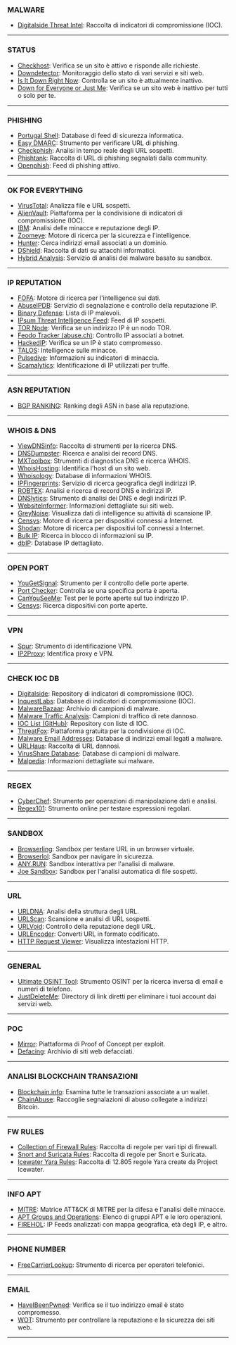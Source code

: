 

### **MALWARE**
- [Digitalside Threat Intel](https://osint.digitalside.it/): Raccolta di indicatori di compromissione (IOC).

---

### **STATUS**
- [Checkhost](https://check-host.net/): Verifica se un sito è attivo e risponde alle richieste.
- [Downdetector](https://downdetector.com/): Monitoraggio dello stato di vari servizi e siti web.
- [Is It Down Right Now](https://www.isitdownrightnow.com/): Controlla se un sito è attualmente inattivo.
- [Down for Everyone or Just Me](https://downforeveryoneorjustme.com/): Verifica se un sito web è inattivo per tutti o solo per te.

---

### **PHISHING**
- [Portugal Shell](https://feed.seguranca-informatica.pt/index.php): Database di feed di sicurezza informatica.
- [Easy DMARC](https://easydmarc.com/tools/phishing-url): Strumento per verificare URL di phishing.
- [Checkphish](https://checkphish.bolster.ai/): Analisi in tempo reale degli URL sospetti.
- [Phishtank](https://phishtank.org/): Raccolta di URL di phishing segnalati dalla community.
- [Openphish](https://openphish.com/phishing_feeds.html): Feed di phishing attivo.

---

### **OK FOR EVERYTHING**
- [VirusTotal](https://www.virustotal.com/gui/home/upload): Analizza file e URL sospetti.
- [AlienVault](https://otx.alienvault.com/dashboard/new): Piattaforma per la condivisione di indicatori di compromissione (IOC).
- [IBM](https://exchange.xforce.ibmcloud.com/): Analisi delle minacce e reputazione degli IP.
- [Zoomeye](https://www.zoomeye.hk/): Motore di ricerca per la sicurezza e l'intelligence.
- [Hunter](https://hunter.how/): Cerca indirizzi email associati a un dominio.
- [DShield](https://www.dshield.org/): Raccolta di dati su attacchi informatici.
- [Hybrid Analysis](https://hybrid-analysis.com/): Servizio di analisi dei malware basato su sandbox.

---

### **IP REPUTATION**
- [FOFA](https://en.fofa.info/): Motore di ricerca per l'intelligence sui dati.
- [AbuseIPDB](https://www.abuseipdb.com/): Servizio di segnalazione e controllo della reputazione IP.
- [Binary Defense](https://www.binarydefense.com/banlist.txt): Lista di IP malevoli.
- [IPsum Threat Intelligence Feed](https://raw.githubusercontent.com/stamparm/ipsum/master/ipsum.txt): Feed di IP sospetti.
- [TOR Node](https://metrics.torproject.org/exonerator.html): Verifica se un indirizzo IP è un nodo TOR.
- [Feodo Tracker (abuse.ch)](https://feodotracker.abuse.ch/browse/): Controllo IP associati a botnet.
- [HackedIP](https://www.hackedip.org/): Verifica se un IP è stato compromesso.
- [TALOS](https://talosintelligence.com/): Intelligence sulle minacce.
- [Pulsedive](https://pulsedive.com/): Informazioni su indicatori di minaccia.
- [Scamalytics](https://scamalytics.com/): Identificazione di IP utilizzati per truffe.

---

### **ASN REPUTATION**
- [BGP RANKING](https://bgpranking.circl.lu/asn): Ranking degli ASN in base alla reputazione.

---

### **WHOIS & DNS**
- [ViewDNSinfo](https://viewdns.info/): Raccolta di strumenti per la ricerca DNS.
- [DNSDumpster](https://dnsdumpster.com/): Ricerca e analisi dei record DNS.
- [MXToolbox](https://mxtoolbox.com/): Strumenti di diagnostica DNS e ricerca WHOIS.
- [WhoisHosting](https://whoishostingthis.com/): Identifica l'host di un sito web.
- [Whoisology](https://whoisology.com/): Database di informazioni WHOIS.
- [IPFingerprints](https://www.ipfingerprints.com/): Servizio di ricerca geografica degli indirizzi IP.
- [ROBTEX](https://www.robtex.com/): Analisi e ricerca di record DNS e indirizzi IP.
- [DNSlytics](https://search.dnslytics.com/): Strumento di analisi dei DNS e degli indirizzi IP.
- [WebsiteInformer](https://website.informer.com/): Informazioni dettagliate sui siti web.
- [GreyNoise](https://viz.greynoise.io/ip/): Visualizza dati di intelligence su attività di scansione IP.
- [Censys](https://search.censys.io/): Motore di ricerca per dispositivi connessi a Internet.
- [Shodan](https://www.shodan.io/): Motore di ricerca per dispositivi IoT connessi a Internet.
- [Bulk IP](https://www.infobyip.com/ipbulklookup.php): Ricerca in blocco di informazioni su IP.
- [dbIP](https://db-ip.com): Database IP dettagliato.

---

### **OPEN PORT**
- [YouGetSignal](https://www.yougetsignal.com/tools/open-ports/): Strumento per il controllo delle porte aperte.
- [Port Checker](https://portchecker.co/): Controlla se una specifica porta è aperta.
- [CanYouSeeMe](https://canyouseeme.org/): Test per le porte aperte sul tuo indirizzo IP.
- [Censys](https://search.censys.io/): Ricerca dispositivi con porte aperte.

---

### **VPN**
- [Spur](https://spur.us/context/): Strumento di identificazione VPN.
- [IP2Proxy](https://www.ip2proxy.com/): Identifica proxy e VPN.

---

### **CHECK IOC DB**
- [Digitalside](https://osint.digitalside.it/): Repository di indicatori di compromissione (IOC).
- [InquestLabs](https://labs.inquest.net/): Database di indicatori di compromissione (IOC).
- [MalwareBazaar](https://bazaar.abuse.ch/browse/): Archivio di campioni di malware.
- [Malware Traffic Analysis](https://malware-traffic-analysis.net/2024/index.html): Campioni di traffico di rete dannoso.
- [IOC List (GitHub)](https://github.com/Neo23x0/signature-base/tree/master/iocs): Repository con liste di IOC.
- [ThreatFox](https://threatfox.abuse.ch/): Piattaforma gratuita per la condivisione di IOC.
- [Malware Email Addresses](https://malware-email-addresses.txt): Database di indirizzi email legati a malware.
- [URLHaus](https://urlhaus.abuse.ch/): Raccolta di URL dannosi.
- [VirusShare Database](https://virusshare.com/): Database di campioni di malware.
- [Malpedia](https://malpedia.caad.fkie.fraunhofer.de/): Informazioni dettagliate sui malware.

---

### **REGEX**
- [CyberChef](https://gchq.github.io/CyberChef/): Strumento per operazioni di manipolazione dati e analisi.
- [Regex101](https://regex101.com/): Strumento online per testare espressioni regolari.

---

### **SANDBOX**
- [Browserling](https://www.browserling.com/): Sandbox per testare URL in un browser virtuale.
- [Browserlol](https://browser.lol/): Sandbox per navigare in sicurezza.
- [ANY.RUN](https://any.run/): Sandbox interattiva per l'analisi di malware.
- [Joe Sandbox](https://www.joesandbox.com/#windows): Sandbox per l'analisi automatica di file sospetti.

---

### **URL**
- [URLDNA](https://urldna.io/): Analisi della struttura degli URL.
- [URLScan](https://urlscan.io/): Scansione e analisi di URL sospetti.
- [URLVoid](https://www.urlvoid.com/): Controllo della reputazione degli URL.
- [URLEncoder](https://www.urlencoder.org/): Converti URL in formato codificato.
- [HTTP Request Viewer](https://httpdebugger.com/Tools/ViewHttpHeaders.aspx): Visualizza intestazioni HTTP.

---

### **GENERAL**
- [Ultimate OSINT Tool](https://epieos.com/): Strumento OSINT per la ricerca inversa di email e numeri di telefono.
- [JustDeleteMe](https://justdeleteme.xyz/#): Directory di link diretti per eliminare i tuoi account dai servizi web.

---

### **POC**
- [Mirror](https://ownzyou.com/index): Piattaforma di Proof of Concept per exploit.
- [Defacing](https://defacermirror.com/): Archivio di siti web defacciati.

---

### **ANALISI BLOCKCHAIN TRANSAZIONI**
- [Blockchain.info](https://www.blockchain.com/explorer): Esamina tutte le transazioni associate a un wallet.
- [ChainAbuse](https://www.chainabuse.com/?bca=true): Raccoglie segnalazioni di abuso collegate a indirizzi Bitcoin.

---

### **FW RULES**
- [Collection of Firewall Rules](https://rules.emergingthreats.net/fwrules/): Raccolta di regole per vari tipi di firewall.
- [Snort and Suricata Rules](https://rules.emergingthreats.net/blockrules/): Raccolta di regole per Snort e Suricata.
- [Icewater Yara Rules](https://github.com/SupportIntelligence/Icewater): Raccolta di 12.805 regole Yara create da Project Icewater.

---

### **INFO APT**
- [MITRE](https://attack.mitre.org/): Matrice ATT&CK di MITRE per la difesa e l'analisi delle minacce.
- [APT Groups and Operations](https://docs.google.com/spreadsheets/u/1/d/1H9_xaxQHpWaa4O_Son4Gx0YOIzlcBWMsdvePFX68EKU/pubhtml): Elenco di gruppi APT e le loro operazioni.
- [FIREHOL](https://iplists.firehol.org/?ipset=firehol_webclient): IP Feeds analizzati con mappa geografica, età degli IP, e altro.

---

### **PHONE NUMBER**
- [FreeCarrierLookup](https://freecarrierlookup.com/): Strumento di ricerca per operatori telefonici.

---

### **EMAIL**
- [HaveIBeenPwned](https://haveibeenpwned.com/): Verifica se il tuo indirizzo email è stato compromesso.
- [WOT](https://www.mywot.com/): Strumento per controllare la reputazione e la sicurezza dei siti web.

---

